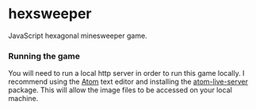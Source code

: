 # hexsweeper
JavaScript hexagonal minesweeper game.

### Running the game
You will need to run a local http server in order to run this game locally.
I recommend using the [Atom](https://atom.io/) text editor and
installing the [atom-live-server](https://atom.io/packages/atom-live-server)
package. This will allow the image files to be accessed on your local machine.
